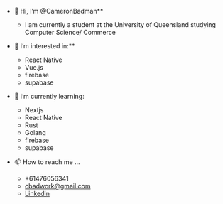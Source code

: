 - 👋 Hi, I’m @CameronBadman**
  - I am currently a student at the University of Queensland studying Computer Science/ Commerce

- 👀 I’m interested in:**
  - React Native 
  - Vue.js
  - firebase
  - supabase

- 🌱 I’m currently learning:
  - Nextjs
  - React Native
  - Rust
  - Golang
  - firebase
  - supabase

- 📫 How to reach me ...
  - +61476056341
  - cbadwork@gmail.com
  - [Linkedin](https://au.linkedin.com/in/cameron-badman-5314ba1b8)

